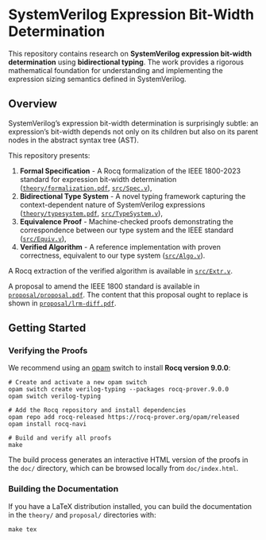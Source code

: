 # SystemVerilog Expression Bit-Width Determination

This repository contains research on **SystemVerilog expression bit-width determination** using **bidirectional typing**. The work provides a rigorous mathematical foundation for understanding and implementing the expression sizing semantics defined in SystemVerilog.

## Overview

SystemVerilog’s expression bit-width determination is surprisingly subtle:
an expression’s bit-width depends not only on its children but also on its parent nodes in the abstract syntax tree (AST).

This repository presents:

1. **Formal Specification** - A Rocq formalization of the IEEE 1800-2023 standard for expression bit-width determination
   ([`theory/formalization.pdf`](theory/formalization.pdf), [`src/Spec.v`](src/Spec.v)),
2. **Bidirectional Type System** - A novel typing framework capturing the context-dependent nature of SystemVerilog expressions
   ([`theory/typesystem.pdf`](theory/typesystem.pdf), [`src/TypeSystem.v`](src/TypeSystem.v)),
3. **Equivalence Proof** - Machine-checked proofs demonstrating the correspondence between our type system and the IEEE standard
   ([`src/Equiv.v`](src/Equiv.v)),
4. **Verified Algorithm** - A reference implementation with proven correctness, equivalent to our type system
   ([`src/Algo.v`](src/Algo.v)).

A Rocq extraction of the verified algorithm is available in [`src/Extr.v`](src/Extr.v).

A proposal to amend the IEEE 1800 standard is available in [`proposal/proposal.pdf`](proposal/proposal.pdf).
The content that this proposal ought to replace is shown in [`proposal/lrm-diff.pdf`](proposal/lrm-diff.pdf).

## Getting Started

### Verifying the Proofs

We recommend using an [opam](https://opam.ocaml.org) switch to install **Rocq version 9.0.0**:

```shell
# Create and activate a new opam switch
opam switch create verilog-typing --packages rocq-prover.9.0.0
opam switch verilog-typing

# Add the Rocq repository and install dependencies
opam repo add rocq-released https://rocq-prover.org/opam/released
opam install rocq-navi

# Build and verify all proofs
make
```

The build process generates an interactive HTML version of the proofs in the `doc/` directory, which can be browsed locally from `doc/index.html`.

### Building the Documentation

If you have a LaTeX distribution installed, you can build the documentation in the `theory/` and `proposal/` directories with:

```shell
make tex
```
